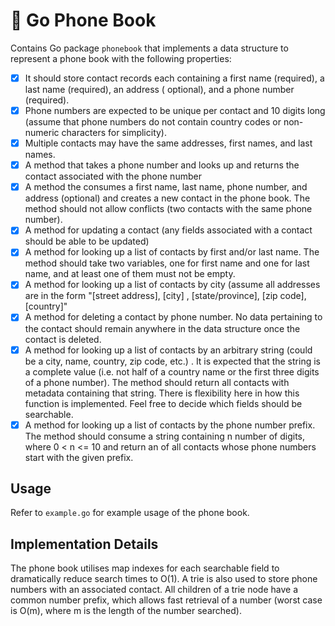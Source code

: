 # 📒 Go Phone Book

Contains Go package `phonebook` that implements a data structure to represent a phone book with the following
properties:

- [x] It should store contact records each containing a first name (required), a last name (required), an address (
  optional), and a phone number (required).
- [x] Phone numbers are expected to be unique per contact and 10 digits long (assume that phone numbers do not contain
  country codes or non-numeric characters for simplicity).
- [x] Multiple contacts may have the same addresses, first names, and last names.
- [x] A method that takes a phone number and looks up and returns the contact associated with the phone number
- [x] A method the consumes a first name, last name, phone number, and address (optional) and creates a new contact in
  the phone book. The method should not allow conflicts (two contacts with the same phone number).
- [x] A method for updating a contact (any fields associated with a contact should be able to be updated)
- [x] A method for looking up a list of contacts by first and/or last name. The method should take two variables, one
  for first name and one for last name, and at least one of them must not be empty.
- [x] A method for looking up a list of contacts by city (assume all addresses are in the form "[street address], [city]
  , [state/province], [zip code], [country]"
- [x] A method for deleting a contact by phone number. No data pertaining to the contact should remain anywhere in the
  data structure once the contact is deleted.
- [x] A method for looking up a list of contacts by an arbitrary string (could be a city, name, country, zip code, etc.)
  . It is expected that the string is a complete value (i.e. not half of a country name or the first three digits of a
  phone number). The method should return all contacts with metadata containing that string. There is flexibility here
  in how this function is implemented. Feel free to decide which fields should be searchable.
- [x] A method for looking up a list of contacts by the phone number prefix. The method should consume a string
  containing n number of digits, where 0 < n <= 10 and return an of all contacts whose phone numbers start with the
  given prefix.

## Usage

Refer to `example.go` for example usage of the phone book.

## Implementation Details

The phone book utilises map indexes for each searchable field to dramatically reduce search times to O(1). A trie is
also used to store phone numbers with an associated contact. All children of a trie node have a common number prefix,
which allows fast retrieval of a number (worst case is O(m), where m is the length of the number searched).
